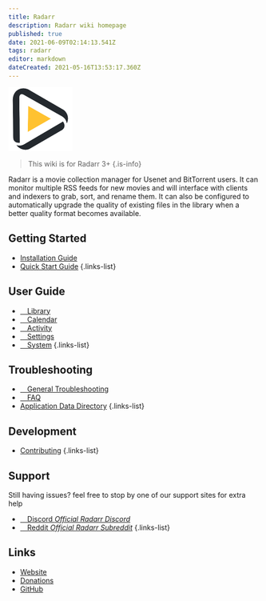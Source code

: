 ```yaml
---
title: Radarr
description: Radarr wiki homepage
published: true
date: 2021-06-09T02:14:13.541Z
tags: radarr
editor: markdown
dateCreated: 2021-05-16T13:53:17.360Z
---
```


![128.png](/assets/radarr/128.png)

> This wiki is for Radarr 3+
{.is-info}

Radarr is a movie collection manager for Usenet and BitTorrent users. It can monitor multiple RSS feeds for new movies and will interface with clients and indexers to grab, sort, and rename them. It can also be configured to automatically upgrade the quality of existing files in the library when a better quality format becomes available.

## Getting Started

- [Installation Guide](/radarr/installation)
- [Quick Start Guide](/radarr/quick-start-guide)
{.links-list}

## User Guide

- [<i class="fas fa-play"></i>&emsp;Library](/radarr/library)
- [<i class="fas fa-calendar-alt"></i>&emsp;Calendar](/radarr/calendar)
- [<i class="fas fa-clock"></i>&emsp;Activity](/radarr/activity)
- [<i class="fas fa-cogs"></i>&emsp;Settings](/radarr/settings)
- [<i class="fas fa-laptop"></i>&emsp;System](/radarr/system)
{.links-list}

## Troubleshooting

- [<i class="far fa-life-ring"></i>&emsp;General Troubleshooting](/radarr/troubleshooting)
- [<i class="far fa-question-circle"></i>&emsp;FAQ](/radarr/faq)
- [Application Data Directory](/radarr/appdata-directory)
{.links-list}

## Development

- [Contributing](/radarr/contributing)
{.links-list}

## Support

Still having issues? feel free to stop by one of our support sites for extra help

- [<i class="fab fa-discord"></i>&emsp;Discord *Official Radarr Discord*](https://radarr.video/discord)
- [<i class="fab fa-reddit"></i>&emsp;Reddit *Official Radarr Subreddit*](https://reddit.com/r/radarr)
{.links-list}

## Links

- [Website](https://radarr.video)
- [Donations](https://opencollective.com/radarr)
- [GitHub](https://github.com/radarr/radarr)
